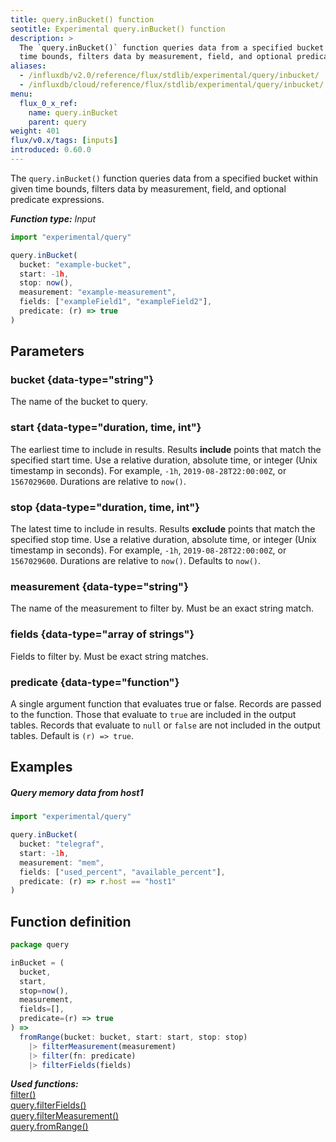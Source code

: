 ```yaml
---
title: query.inBucket() function
seotitle: Experimental query.inBucket() function
description: >
  The `query.inBucket()` function queries data from a specified bucket within given
  time bounds, filters data by measurement, field, and optional predicate expressions.
aliases:
  - /influxdb/v2.0/reference/flux/stdlib/experimental/query/inbucket/
  - /influxdb/cloud/reference/flux/stdlib/experimental/query/inbucket/
menu:
  flux_0_x_ref:
    name: query.inBucket
    parent: query
weight: 401
flux/v0.x/tags: [inputs]
introduced: 0.60.0
---
```


The `query.inBucket()` function queries data from a specified bucket within given
time bounds, filters data by measurement, field, and optional predicate expressions.

_**Function type:** Input_

```js
import "experimental/query"

query.inBucket(
  bucket: "example-bucket",
  start: -1h,
  stop: now(),
  measurement: "example-measurement",
  fields: ["exampleField1", "exampleField2"],
  predicate: (r) => true
)
```

## Parameters

### bucket {data-type="string"}
The name of the bucket to query.

### start {data-type="duration, time, int"}
The earliest time to include in results.
Results **include** points that match the specified start time.
Use a relative duration, absolute time, or integer (Unix timestamp in seconds).
For example, `-1h`, `2019-08-28T22:00:00Z`, or `1567029600`.
Durations are relative to `now()`.

### stop {data-type="duration, time, int"}
The latest time to include in results.
Results **exclude** points that match the specified stop time.
Use a relative duration, absolute time, or integer (Unix timestamp in seconds).
For example, `-1h`, `2019-08-28T22:00:00Z`, or `1567029600`.
Durations are relative to `now()`.
Defaults to `now()`.

### measurement {data-type="string"}
The name of the measurement to filter by.
Must be an exact string match.

### fields {data-type="array of strings"}
Fields to filter by.
Must be exact string matches.

### predicate {data-type="function"}
A single argument function that evaluates true or false.
Records are passed to the function.
Those that evaluate to `true` are included in the output tables.
Records that evaluate to `null` or `false` are not included in the output tables.
Default is `(r) => true`.

## Examples

##### Query memory data from host1
```js
import "experimental/query"

query.inBucket(
  bucket: "telegraf",
  start: -1h,
  measurement: "mem",
  fields: ["used_percent", "available_percent"],
  predicate: (r) => r.host == "host1"
)
```

## Function definition
```js
package query

inBucket = (
  bucket,
  start,
  stop=now(),
  measurement,  
  fields=[],
  predicate=(r) => true
) =>
  fromRange(bucket: bucket, start: start, stop: stop)
    |> filterMeasurement(measurement)
    |> filter(fn: predicate)
    |> filterFields(fields)
```

_**Used functions:**_  
[filter()](/flux/v0.x/stdlib/universe/filter/)  
[query.filterFields()](/flux/v0.x/stdlib/experimental/query/filterfields/)  
[query.filterMeasurement()](/flux/v0.x/stdlib/experimental/query/filtermeasurement/)  
[query.fromRange()](/flux/v0.x/stdlib/experimental/query/fromrange/)  
